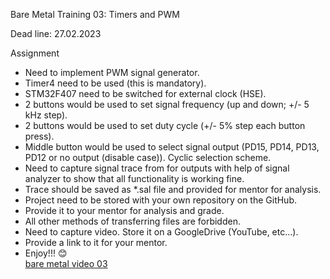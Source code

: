 Bare Metal Training 03: Timers and PWM

Dead line: 27.02.2023

Assignment

- Need to implement PWM signal generator.
- Timer4 need to be used (this is mandatory).
- STM32F407 need to be switched for external clock (HSE).
- 2 buttons would be used to set signal frequency (up and down; +/- 5 kHz step).
- 2 buttons would be used to set duty cycle (+/- 5% step each button press).
- Middle button would be used to select signal output (PD15, PD14, PD13, PD12 or no output (disable case)). Cyclic selection scheme.
- Need to capture signal trace from for outputs with help of signal analyzer to show that all functionality is working fine.
- Trace should be saved as *.sal file and provided for mentor for analysis.
- Project need to be stored with your own repository on the GitHub.
- Provide it to your mentor for analysis and grade.
- All other methods of transferring files are forbidden.
- Need to capture video. Store it on a GoogleDrive (YouTube, etc…).
- Provide a link to it for your mentor.
- Enjoy!!! 😊 <br>
 [ bare metal video 03 ](https://drive.google.com/file/d/1hPpzVeGLV-qEFpk2TTNIbAEn3q8vDhUD/view?usp=share_link)
